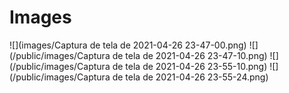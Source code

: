 # Images


![](images/Captura de tela de 2021-04-26 23-47-00.png)
![](/public/images/Captura de tela de 2021-04-26 23-47-10.png)
![](/public/images/Captura de tela de 2021-04-26 23-55-10.png)
![](/public/images/Captura de tela de 2021-04-26 23-55-24.png)
